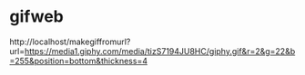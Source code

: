 # gifweb

http://localhost/makegiffromurl?url=https://media1.giphy.com/media/tizS7194JU8HC/giphy.gif&r=2&g=22&b=255&position=bottom&thickness=4
